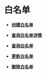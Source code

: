 # 白名单<a name="zh-cn_topic_0096561573"></a>

-   **[创建白名单](创建白名单-52.md)**  

-   **[查询白名单详情](查询白名单详情-53.md)**  

-   **[查询白名单](查询白名单-54.md)**  

-   **[更新白名单](更新白名单-55.md)**  

-   **[删除白名单](删除白名单-56.md)**  


